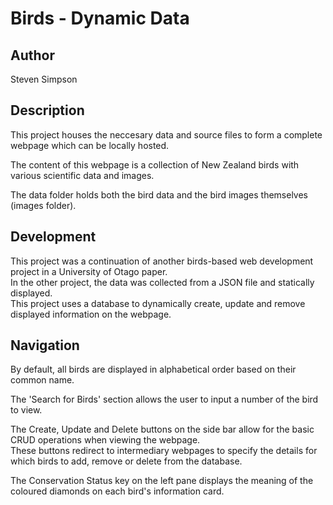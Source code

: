 # Birds - Dynamic Data

## Author
Steven Simpson

## Description
This project houses the neccesary data and source files to form a complete webpage which can be locally hosted.

The content of this webpage is a collection of New Zealand birds with various scientific data and images.

The data folder holds both the bird data and the bird images themselves (images folder).

## Development
This project was a continuation of another birds-based web development project in a University of Otago paper.   
In the other project, the data was collected from a JSON file and statically displayed.  
This project uses a database to dynamically create, update and remove displayed information on the webpage.

## Navigation
By default, all birds are displayed in alphabetical order based on their common name.

The 'Search for Birds' section allows the user to input a number of the bird to view.   

The Create, Update and Delete buttons on the side bar allow for the basic CRUD operations when viewing the webpage.   
These buttons redirect to intermediary webpages to specify the details for which birds to add, remove or delete from the database.  

The Conservation Status key on the left pane displays the meaning of the coloured diamonds on each bird's information card.


